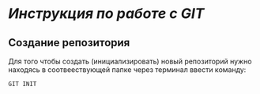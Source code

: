 # ***Инструкция по работе с GIT***

## Создание репозитория

Для того чтобы создать (инициализировать) новый репозиторий нужно находясь в соотвеествующей папке через терминал ввести команду: 
        
    GIT INIT
        
      